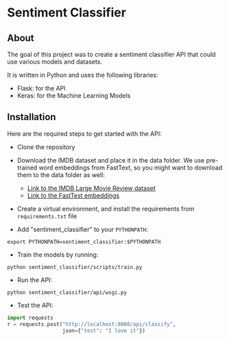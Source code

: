 # Sentiment Classifier

## About

The goal of this project was to create a sentiment classifier
API that could use various models and datasets.

It is written in Python and uses the following libraries:
- Flask: for the API
- Keras: for the Machine Learning Models

## Installation

Here are the required steps to get started with the API:

- Clone the repository

- Download the IMDB dataset and place it in the data folder.
We use pre-trained word embeddings from FastText, so you might 
want to download them to the data folder as well:
  * [Link to the IMDB Large Movie Review dataset](http://ai.stanford.edu/~amaas/data/sentiment/aclImdb_v1.tar.gz)
  * [Link to the FastTest embeddings](https://dl.fbaipublicfiles.com/fasttext/vectors-english/wiki-news-300d-1M.vec.zip)
  
- Create a virtual environment, and install the requirements
from `requirements.txt` file

- Add "sentiment_classifier" to your `PYTHONPATH`:

``` text
export PYTHONPATH=sentiment_classifier:$PYTHONPATH
```
- Train the models by running:

``` text
python sentiment_classifier/scripts/train.py
```
- Run the API:

``` text
python sentiment_classifier/api/wsgi.py
```

- Test the API:

``` python
import requests
r = requests.post("http://localhost:8000/api/classify",
                  json={"text": "I love it"})
```
